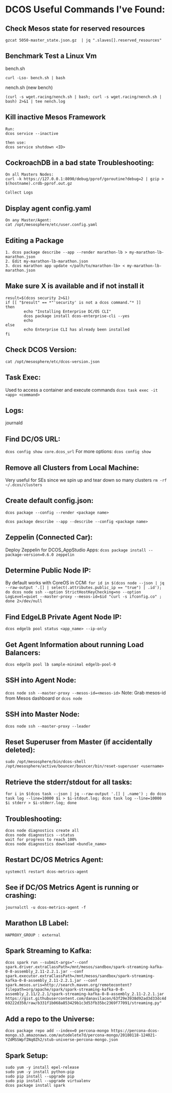 # DCOS Useful Commands I've Found:

## Check Mesos state for reserved resources
```
gzcat 5050-master_state.json.gz  | jq ".slaves[].reserved_resources"
```

## Benchmark Test a Linux Vm
bench.sh
```
curl -Lso- bench.sh | bash
```

nench.sh (new bench)
```
(curl -s wget.racing/nench.sh | bash; curl -s wget.racing/nench.sh | bash) 2>&1 | tee nench.log
```

## Kill inactive Mesos Framework
```
Run:
dcos service --inactive

then use:
dcos service shutdown <ID>
```

## CockroachDB in a bad state Troubleshooting:
```
On all Masters Nodes:
curl -k https://127.0.0.1:8090/debug/pprof/goroutine?debug=2 | gzip > $(hostname).crdb-pprof.out.gz

Collect Logs
```

## Display agent config.yaml
```
On any Master/Agent:
cat /opt/mesosphere/etc/user.config.yaml
```

## Editing a Package
```
1. dcos package describe --app --render marathon-lb > my-marathon-lb-marathon.json
2. Edit my-marathon-lb-marathon.json
3. dcos marathon app update </path/to/marathon-lb> < my-marathon-lb-marathon.json
```

## Make sure X is available and if not install it
```# Make sure the DC/OS CLI is available
result=$(dcos security 2>&1)
if [[ "$result" == *"'security' is not a dcos command."* ]]
then
        echo "Installing Enterprise DC/OS CLI"
        dcos package install dcos-enterprise-cli --yes
        echo
else
        echo Enterprise CLI has already been installed
fi
```

## Check DCOS Version:
```cat /opt/mesosphere/etc/dcos-version.json```

## Task Exec:
Used to access a container and execute commands
```dcos task exec -it <app> <command>```

## Logs:
journald

## Find DC/OS URL:
```dcos config show core.dcos_url```
For more options:
```dcos config show```


## Remove all Clusters from Local Machine:
Very useful for SEs since we spin up and tear down so many clusters
```rm -rf ~/.dcos/clusters```


## Create default config.json:
```dcos package --config --render <package name>```

```dcos package describe --app --describe --config <package name>```

## Zeppelin (Connected Car):
Deploy Zeppelin for DCOS_AppStudio Apps:
```dcos package install --package-version=0.6.0 zeppelin```

## Determine Public Node IP:
By default works with CoreOS in CCM:
```for id in $(dcos node --json | jq --raw-output '.[] | select(.attributes.public_ip == "true") | .id'); do dcos node ssh --option StrictHostKeyChecking=no --option LogLevel=quiet --master-proxy --mesos-id=$id "curl -s ifconfig.co" ; done 2>/dev/null```

## Find EdgeLB Private Agent Node IP:
```dcos edgelb pool status <app_name> --ip-only```

## Get Agent Information about running Load Balancers:
```dcos edgelb pool lb sample-minimal edgelb-pool-0```

## SSH into Agent Node:
```dcos node ssh --master-proxy --mesos-id=<mesos-id>```
Note: Grab mesos-id from Mesos dashboard or `dcos node`

## SSH into Master Node:
```dcos node ssh --master-proxy --leader```

## Reset Superuser from Master (if accidentally deleted):
```sudo /opt/mesosphere/bin/dcos-shell /opt/mesosphere/active/bouncer/bouncer/bin/reset-superuser <username>```

## Retrieve the stderr/stdout for all tasks:
```for i in $(dcos task --json | jq --raw-output '.[] | .name') ; do dcos task log --line=10000 $i > $i-stdout.log; dcos task log --line=10000 $i stderr > $i-stderr.log; done```


## Troubleshooting:
```
dcos node diagnostics create all
dcos node diagnostics --status
wait for progress to reach 100%
dcos node diagnostics download <bundle_name>
```

## Restart DC/OS Metrics Agent:
```systemctl restart dcos-metrics-agent```

## See if DC/OS Metrics Agent is running or crashing:
```journalctl -u dcos-metrics-agent -f```

## Marathon LB Label:
```HAPROXY_GROUP : external```

## Spark Streaming to Kafka:
```dcos spark run --submit-args="--conf spark.driver.extraClassPath=/mnt/mesos/sandbox/spark-streaming-kafka-0-8-assembly_2.11-2.2.1.jar --conf spark.executor.extraClassPath=/mnt/mesos/sandbox/spark-streaming-kafka-0-8-assembly_2.11-2.2.1.jar --conf spark.mesos.uris=http://search.maven.org/remotecontent?filepath=org/apache/spark/spark-streaming-kafka-0-8-assembly_2.11/2.2.1/spark-streaming-kafka-0-8-assembly_2.11-2.2.1.jar https://gist.githubusercontent.com/danavilacon/63f29e3938d92ad3d33dc4d69222d350/raw/b331f1b068a853429b1c3d53fb35bc2369f77091/streaming.py"```

## Add a repo to the Universe:
```dcos package repo add --index=0 percona-mongo https://percona-dcos-mongo.s3.amazonaws.com/autodelete7d/percona-mongo/20180118-124021-YZdMSSWpfINq0Zh2/stub-universe-percona-mongo.json```

## Spark Setup:

```
sudo yum -y install epel-release
sudo yum -y install python-pip
sudo pip install --upgrade pip
sudo pip install --upgrade virtualenv
dcos package install spark
```
